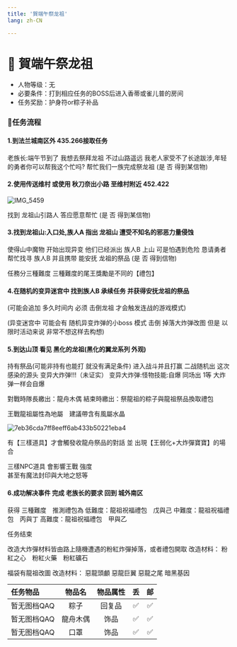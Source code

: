 ```yaml
---
title: '賀端午祭龙祖'
lang: zh-CN

---
```


<RouterBack />

# 🐾 賀端午祭龙祖

- 人物等级：无
- 必要条件：打到相应任务的BOSS后进入香蒂或雀儿普的房间
- 任务奖励：护身符or粽子补品

### 📝任务流程

#### 1.到法兰城南区外 435.266接取任务
老族长:端午节到了 我想去祭拜龙祖 不过山路遥远
我老人家受不了长途跋涉,年轻的勇者你可以帮我这个忙吗?
帮忙我们一族完成祭龙祖
(是 否 得到某信物)

#### 2.使用传送维村  或使用 秋刀奈出小路   至维村附近 452.422

![IMG_5459](https://user-images.githubusercontent.com/78347270/121881454-45f6ac80-cd4a-11eb-8288-af19ac58d245.png)

找到 龙祖山引路人 答应愿意帮忙
(是  否 得到某信物)

#### 3.找到龙祖山:入口处,族人A 指出 龙祖山 遭受不知名的邪恶力量侵蚀
使得山中魔物 开始出现异变 他们已经派出 族人B 上山 可是怕遇到危险
恳请勇者 帮忙找寻 族人B 并且携带 能安抚 龙祖的祭品
(是 否  得到信物)

任務分三種難度
三種難度的尾王獎勵是不同的【禮包】

#### 4.在随机的变异迷宫中 找到族人B 承续任务  并获得安抚龙祖的祭品

(可能会追加 多久时间内 必须 击倒龙祖 才会触发连战的游戏模式)

(异变迷宫中 可能会有 随机异变炸弹的小boss 模式  击倒 掉落大炸弹改图
但是 以限时活动来说 非常不想这样去构想)


#### 5.到达山顶 看见 黑化的龙祖(黑化的翼龙系列 外观)

持有祭品(可能非持有也能打 就没有满足条件)
进入战斗并且打赢  二战随机出 这次感染的源头 变异大炸弹!!!（未证实）
变异大炸弹:怪物技能:自爆  同场出 1等 大炸弹一样会自爆

對戰時隊長繳出：龍舟木偶
結束時繳出：祭龍祖的粽子與龍祖祭品換取禮包

王戰龍祖屬性為地屬　建議帶含有風屬水晶

![7eb36cda7ff8eeff6ab433b50221eba4](https://user-images.githubusercontent.com/78347270/121881322-15167780-cd4a-11eb-95a1-8973c1c3bc56.gif)

有【三樣道具】才會觸發收龍舟祭品的對話
並 出現【王弱化+大炸彈寶寶】的場合

三樣NPC道具 會影響王戰 強度  
甚至有魔法封印與大地之怒等

#### 6.成功解决事件 完成 老族长的要求 回到 城外南区

获得 三種難度　推測禮包為
低難度：龍祖祝福禮包　戊與己
中難度：龍祖祝福禮包　丙與丁
高難度：龍祖祝福禮包　甲與乙


任务结束

改造大炸彈材料皆由路上隨機遭遇的粉紅炸彈掉落，或者禮包開取
改造材料： 粉紅之心　粉紅火藥　粉紅礦石

福袋有龍祖改圖
改造材料： 惡龍頭顱  惡龍巨翼  惡龍之尾  暗黑基因 

| 任务物品 | 物品名 | 物品属性 | 丢 | 邮 |
| :---- |:-------------:|:-------------:|:-------------:|:-------------:|
| 暂无图档QAQ |  粽子  |  回复品  |  ✅  |  ✅  |
| 暂无图档QAQ |  龍舟木偶  |  饰品  |  ✅  |  ✅  |
| 暂无图档QAQ |  口罩  |  饰品  |  ✅  |  ✅  |



